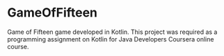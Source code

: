 # GameOfFifteen
Game of Fifteen game developed in Kotlin. This project was required as a programming assignment on Kotlin for Java Developers Coursera online course.

